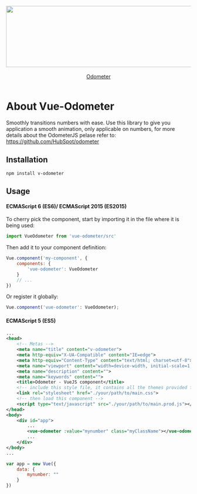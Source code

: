 <p align="center"><a href="http://github.hubspot.com/odometer/" target="_blank"><img src="http://themesawesome.com/wp-content/uploads/2014/05/odometer.png" width="523" height="167" /></a><br><br>
<a href="http://github.hubspot.com/odometer/" target="_blank">Odometer</a>
<br><br>
</p>

# About Vue-Odometer
Smoothly transitions numbers with ease. Use this library to give you application a smooth animation, only applicable on numbers, for more details about the OdometerJS pelase refer to: https://github.com/HubSpot/odometer

## Installation
`npm install v-odometer`

## Usage
#### ECMAScript 6 (ES6)/ ECMAScript 2015 (ES2015)
To cherry pick the component, start by importing it in the file where it is being used:
```javascript
import VueOdometer from 'vue-odometer/src'
```
Then add it to your component definition:

```javascript
Vue.component('my-component', {
    components: {
        'vue-odometer': VueOdometer
    }
    // ...
})
```
Or register it globally:

```javascript
Vue.component('vue-odometer': VueOdometer);
```
#### ECMAScript 5 (ES5)
```xml
...
<head>
	<!-- Metas -->
	<meta name="title" content="v-odometer">
	<meta http-equiv="X-UA-Compatible" content="IE=edge">
	<meta http-equiv="Content-Type" content="text/html; charset=utf-8">
	<meta name="viewport" content="width=device-width, initial-scale=1, shrink-to-fit=no">
	<meta name="description" content="">
	<meta name="keywords" content="">
	<title>Odometer - VueJS component</title>
	<!-- include this style file, it contains all the themes provided from odometer -->
	<link rel="stylesheet" href="./your/path/to/main.css">
	<!-- then load this component -->
	<script type="text/javascript" src="./your/path/to/main.prod.js"></script>
</head>
<body>
	<div id="app">
		...
		<vue-odometer :value="mynumber" class="myClassName"></vue-odometer>
		...
	</div>
</body>
...
```

```javascript
var app = new Vue({
	data: {
		mynumber: ""
	}
})
```